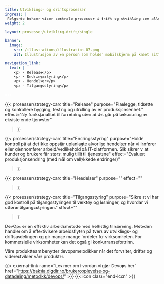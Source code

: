```yaml
---
title: Utviklings- og driftsprosesser 
ingress: |
 Følgende bokser viser sentrale prosesser i drift og utvikling som alle produktteamene må ha gode arbeidsrutiner for når de utfører sine oppgaver.
weight: 2

layout: prosesser/utvikling-drift/single

banner:
  image:
    src: /illustrations/illustration-07.png
    alt: Illustrasjon av en person som holder mobilskjerm på kneet sitt

navigation_link:
  text: |
    <p> - Release</p>
    <p> - Endringsstyring</p>
    <p> - Hendelser</p>
    <p> - Tilgangsstyring</p>
    
---
```


{{< prosesser/strategy-card 
  title="Release" 
  purpose="Planlegge, tidsette og kontrollere bygging, testing og utrulling av en produksjonsenhet."
  effect="Ny funksjonalitet til forretning uten at det går på bekostning av eksisterende tjenester"
>}}

{{< prosesser/strategy-card 
  title="Endringsstyring" 
  purpose="Holde kontroll på at det ikke oppstår uplanlagte alvorlige hendelser når vi innfører eller gjennomfører arbeid/vedlikehold på IT-plattformen. Slik sikrer vi at kunder og brukere får størst mulig tillit til tjenestene"
  effect="Evaluert produksjonsendring (med mål om vellykkede endringer)"
>}}


{{< prosesser/strategy-card 
  title="Hendelser" 
   purpose=""
   effect="" 
>}}


{{< prosesser/strategy-card 
  title="Tilgangsstyring" 
  purpose="Sikre at vi har god kontroll på tilgangsstyringen til verktøy og løsninger, og hvordan vi utfører tilgangsstyringen."
  effect="" 
>}}



DevOps er en effektiv arbeidsmetode med helhetlig tilnærming. Metoden handler om å effektivisere arbeidsflyten på tvers av utviklings- og driftsavdelingen og gir mange mange fordeler for virksomheten. For kommersielle virksomheter kan det også gi konkurransefortrinn.

Våre produktteam benytter devopsmetodikker når det forvalter, drifter og videreutvikler våre produkter.

{{< external-link name="Les mer om hvordan vi gjør Devops her" href="https://baksia.digdir.no/brukeropplevelse-og-datadeling/metodikk/devops/" >}} {{< icon class="end-icon" >}}


